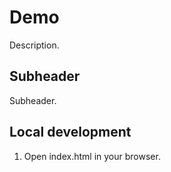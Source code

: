 # Demo

Description.

## Subheader

Subheader.

## Local development

1. Open index.html in your browser.
